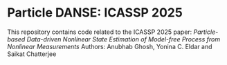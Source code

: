 # Particle DANSE: ICASSP 2025
This repository contains code related to the ICASSP 2025 paper: *Particle-based Data-driven Nonlinear State Estimation of Model-free Process from Nonlinear Measurements*
Authors: Anubhab Ghosh, Yonina C. Eldar and Saikat Chatterjee
